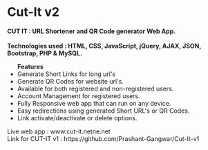 # Cut-It v2
<b>CUT IT : URL Shortener and QR Code generator Web App. </b><br><br>
<b>Technologies used : HTML, CSS, JavaScript, jQuery, AJAX, JSON, Bootstrap, PHP & MySQL.</b><br>
<ul><b>Features</b>
<li>Generate Short Links for long url's</li>
<li>Generate QR Codes for website url's.</li>
<li>Available for both registered and non-registered users.</li>
<li>Account Management for registered users.</li>
<li>Fully Responsive web app that can run on any device.</li>
<li>Easy redirections using generated Short URL's or QR Codes.</li>
<li>Link activate/deactivate or delete options.</li>
</ul>
Live web app : www.cut-it.netne.net
<br>
Link for CUT-IT v1 : https://github.com/Prashant-Gangwar/Cut-It-v1
